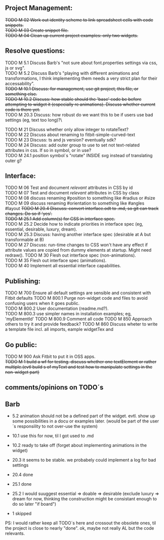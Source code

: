 Project Management:
-
~~TODO M 02 Work out identity scheme to link spreadsheet cells with code snippets.~~\
~~TODO M 03 Create snippet file.~~\
~~TODO M 04 Clean up current project examples: only two widgets.~~

Resolve questions:
-
TODO M 5.1 Discuss Barb's "not sure about font.properties settings via css, js or svg".\
TODO M 5.2 Discuss Barb's "playing with different animations and transformations, I think implementing them needs a very strict plan for their accessability".\
~~TODO M 10.1 Discuss: for management, use git project, this file, or something else.~~\
~~TODO M 10.2 Discuss: how stable should the 'base' code be before attempting to widget it (especially re animations). Discuss whether current code is there yet.~~\
TODO M 20.3 Discuss: how robust do we want this to be if users use bad settings (eg, text too long)?\

TODO M 21 Discuss whether only allow integer to rotateText?\
TODO M 22 Discuss about renaming to fitbit-simple-curved-text\
TODO M 23 Discuss: ts and js version? eventually sdk?\
TODO M 24 Discuss: add outer group to use to set not text-related attributes in css. If so in symbol, or in use?\
TODO M 24.1 position symbol´s "rotate" INSIDE svg instead of translating outer g?

Interface:
-
TODO M 06 Test and document *relevant* attributes in CSS by id\
TODO M 07 Test and document *relevant* attributes in CSS by class\
TODO M 08 discuss renaming #position to something like #radius or #size
TODO M 09 discuss renaming #orientation to something like #angles #layout
~~TODO M 20.4 Discuss: convert interface.odt to .md, so git can track changes. Do so if 'yes'.~~\
~~TODO M 25.1 Add column(s) for CSS in interface spec.~~\
TODO M 25.2 Decide how to indicate priorities in interface spec (eg, essential, desirable, luxury, dream).\
TODO M 25.3 Discuss: having another interface spec (desirable at A but transformable at B)\
TODO M 27 Discuss: run-time changes to CSS won't have any effect if attribute values are copied from dummy elements at startup. Might need redraw().
TODO M 30 Flesh out interface spec (non-animations).\
TODO M 35 Flesh out interface spec (animations).\
TODO M 40 Implement all essential interface capabilities.

Publishing:
-
TODO M 700 Ensure all default settings are sensible and consistent with Fitbit defaults
TODO M 800.1 Purge non-widget code and files to avoid confusing users when it goes public.\
TODO M 800.2 User documentation (readme.md?).\
TODO M 800.3 use simpler names in installation examples; eg, 'myElementId'
TODO M 800.9 Comment all code
TODO M 850 Approach others to try it and provide feedback?
TODO M 860 Discuss wheter to write a template file incl. all imports, eample widgetTex and <use>

 Go public:
 -
TODO M 900 Ask Fitbit to put it in OSS apps.\
~~TODO M 1 build a wf for testing. discuss whether one textElement or rather multiple.(evtl build <use>s of myText and test how to manipulate settings in the non-widget part)~~

comments/opinions on TODO´s
-

Barb
-
* 5.2   animation should not be a defined part of the widget. evtl. show up some possibilities in a docu or examples later.
        (would be part of the user´s responsility to not over-use the system)
* 10.1  use this for now, til I got used to .md
* 10.2  ready to take off (forget about implementing animations in the widget)

* 20.3  it seems to be stable. we probabely could implement a log for bad settings
* 20.4  done
* 25.1  done
* 25.2  I would suuggest essential => doable => desirable (exclude luxury => dream for now, thinking the construction might be consistant enough to do so later "if board")
* 1     skipped

PS: I would rather keep all TODO´s here and crossout the obsolete ones, til the project is close to nearly "done".
ok, maybe not really AL but the code relevants.